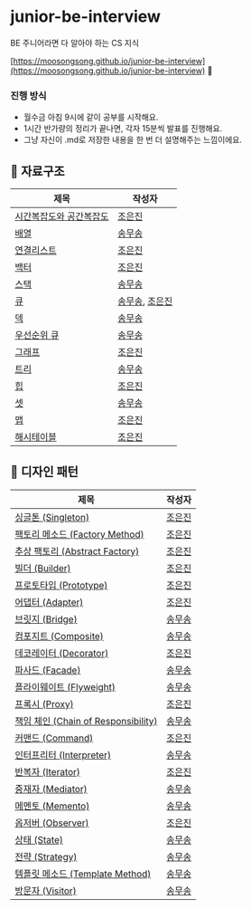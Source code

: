 # junior-be-interview

BE 주니어라면 다 알아야 하는 CS 지식

[https://moosongsong.github.io/junior-be-interview](https://moosongsong.github.io/junior-be-interview)
🎉

### 진행 방식

- 월수금 아침 9시에 같이 공부를 시작해요.
- 1시간 반가량의 정리가 끝나면, 각자 15분씩 발표를 진행해요.
- 그냥 자신이 .md로 저장한 내용을 한 번 더 설명해주는 느낌이에요.

## 📐 자료구조

| 제목                                     | 작성자                                                                       |
|----------------------------------------|---------------------------------------------------------------------------|
| [시간복잡도와 공간복잡도](./02_자료구조/01_시공간복잡도.md) | [조은진](https://github.com/eunn-jin)                                        |
| [배열](./02_자료구조/02_배열.md)               | [송무송](https://github.com/moosongsong)                                     |
| [연결리스트](./02_자료구조/03_연결리스트.md)         | [조은진](https://github.com/eunn-jin)                                        |
| [백터](./02_자료구조/04_백터.md)               | [조은진](https://github.com/eunn-jin)                                        |
| [스택](./02_자료구조/05_스택.md)               | [송무송](https://github.com/moosongsong)                                     |
| [큐](./02_자료구조/06_큐.md)                 | [송무송](https://github.com/moosongsong), [조은진](https://github.com/eunn-jin) |
| [덱](./02_자료구조/07_덱.md)                 | [송무송](https://github.com/moosongsong)                                     |
| [우선순위 큐](./02_자료구조/08_우선순위큐.md)        | [송무송](https://github.com/moosongsong)                                     |
| [그래프](./02_자료구조/09_그래프.md)             | [조은진](https://github.com/eunn-jin)                                        |
| [트리](./02_자료구조/10_트리.md)               | [송무송](https://github.com/moosongsong)                                     |
| [힙](./02_자료구조/11_힙.md)                 | [조은진](https://github.com/eunn-jin)                                        |
| [셋](./02_자료구조/12_셋.md)                 | [송무송](https://github.com/moosongsong)                                     |
| [맵](./02_자료구조/13_맵.md)                 | [조은진](https://github.com/eunn-jin)                                        |
| [해시테이블](./02_자료구조/14_해시테이블.md)         | [조은진](https://github.com/eunn-jin)                                        |

## 🧩 디자인 패턴

| 제목                                                       | 작성자                                   |
|----------------------------------------------------------|---------------------------------------|
| [싱글톤 (Singleton)](./01_디자인패턴/01_싱글톤.md)                  | [조은진](https://github.com/eunn-jin)    |
| [팩토리 메소드 (Factory Method)](./01_디자인패턴/02_팩토리메소드.md)      | [조은진](https://github.com/eunn-jin)    |
| [추상 팩토리 (Abstract Factory)](./01_디자인패턴/03_추상팩토리.md)      | [조은진](https://github.com/eunn-jin)    |
| [빌더 (Builder)](./01_디자인패턴/04_빌더.md)                      | [조은진](https://github.com/eunn-jin)    |
| [프로토타입 (Prototype)](./01_디자인패턴/05_프로토타입.md)              | [조은진](https://github.com/eunn-jin)    |
| [어댑터 (Adapter)](./01_디자인패턴/06_어댑터.md)                    | [조은진](https://github.com/eunn-jin)    |
| [브릿지 (Bridge)](./01_디자인패턴/07_브릿지.md)                     | [송무송](https://github.com/moosongsong) |
| [컴포지트 (Composite)](./01_디자인패턴/08_컴포짓.md)                 | [송무송](https://github.com/moosongsong) |
| [데코레이터 (Decorator)](./01_디자인패턴/09_데코레이터.md)              | [조은진](https://github.com/eunn-jin)    |
| [파사드 (Facade)](./01_디자인패턴/10_퍼사드.md)                     | [송무송](https://github.com/moosongsong) |
| [플라이웨이트 (Flyweight)](./01_디자인패턴/11_플라이웨이트.md)            | [송무송](https://github.com/moosongsong) |
| [프록시 (Proxy)](./01_디자인패턴/12_프록시.md)                      | [조은진](https://github.com/eunn-jin)    |
| [책임 체인 (Chain of Responsibility)](./01_디자인패턴/13_책임연쇄.md) | [송무송](https://github.com/moosongsong) |
| [커맨드 (Command)](./01_디자인패턴/14_커맨드.md)                    | [조은진](https://github.com/eunn-jin)    |
| [인터프리터 (Interpreter)](./01_디자인패턴/15_인터프리터.md)            | [송무송](https://github.com/moosongsong) |
| [반복자 (Iterator)](./01_디자인패턴/16_이터레이터.md)                 | [조은진](https://github.com/eunn-jin)    |
| [중재자 (Mediator)](./01_디자인패턴/17_중재자.md)                   | [송무송](https://github.com/moosongsong) |
| [메멘토 (Memento)](./01_디자인패턴/18_메멘토.md)                    | [송무송](https://github.com/moosongsong) |
| [옵저버 (Observer)](./01_디자인패턴/19_옵저버.md)                   | [조은진](https://github.com/eunn-jin)    |
| [상태 (State)](./01_디자인패턴/20_상태.md)                        | [송무송](https://github.com/moosongsong) |
| [전략 (Strategy)](./01_디자인패턴/21_전략.md)                     | [송무송](https://github.com/moosongsong) |
| [템플릿 메소드 (Template Method)](./01_디자인패턴/22_템플릿.md)        | [송무송](https://github.com/moosongsong) |
| [방문자 (Visitor)](./01_디자인패턴/23_방문자.md)                    | [송무송](https://github.com/moosongsong) |


